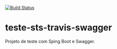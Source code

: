 [![Build Status](https://travis-ci.org/Vanderberg/teste-sts-travis-swagger.svg?branch=master)](https://travis-ci.org/Vanderberg/teste-sts-travis-swagger)
# teste-sts-travis-swagger
Projeto de teste com Sping Boot e Swagger.

